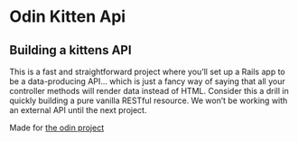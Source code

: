 # Odin Kitten Api


## Building a kittens API

This is a fast and straightforward project where you’ll set up a Rails app to be a data-producing API… which is just a fancy way of saying that all your controller methods will render data instead of HTML. Consider this a drill in quickly building a pure vanilla RESTful resource. We won’t be working with an external API until the next project.



Made for [the odin project](https://www.theodinproject.com/lessons/ruby-on-rails-kittens-api)